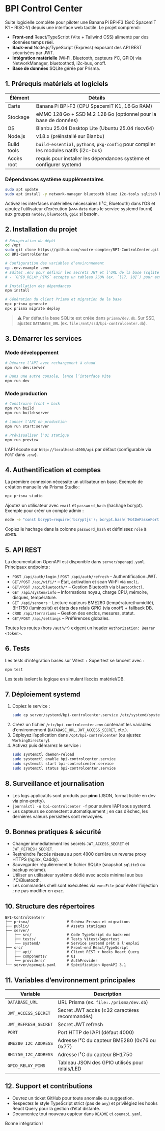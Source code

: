# BPI Control Center

Suite logicielle complète pour piloter une Banana Pi BPI‑F3 (SoC SpacemiT K1 – RISC‑V) depuis une interface web tactile. Le projet comprend :

- **Front-end** React/TypeScript (Vite + Tailwind CSS) alimenté par des données temps réel.
- **Back-end** Node.js/TypeScript (Express) exposant des API REST sécurisées par JWT.
- **Intégration matérielle** (Wi‑Fi, Bluetooth, capteurs I²C, GPIO) via NetworkManager, bluetoothctl, i2c-bus, onoff.
- **Base de données** SQLite gérée par Prisma.

## 1. Prérequis matériels et logiciels

| Élément | Détails |
| --- | --- |
| Carte | Banana Pi BPI‑F3 (CPU SpacemiT K1, 16 Go RAM) |
| Stockage | eMMC 128 Go + SSD M.2 128 Go (optionnel pour la base de données) |
| OS | Bianbu 25.04 Desktop Lite (Ubuntu 25.04 riscv64) |
| Node.js | v18.x (préinstallé sur Bianbu) |
| Build tools | `build-essential`, `python3`, `pkg-config` pour compiler les modules natifs (i2c-bus) |
| Accès root | requis pour installer les dépendances système et configurer systemd |

### Dépendances système supplémentaires

```bash
sudo apt update
sudo apt install -y network-manager bluetooth bluez i2c-tools sqlite3 build-essential python3 pkg-config
```

Activez les interfaces matérielles nécessaires (I²C, Bluetooth) dans l’OS et ajoutez l’utilisateur d’exécution (`www-data` dans le service systemd fourni) aux groupes `netdev`, `bluetooth`, `gpio` si besoin.

## 2. Installation du projet

```bash
# Récupération du dépôt
cd /opt
sudo git clone https://github.com/<votre-compte>/BPI-ControlCenter.git
cd BPI-ControlCenter

# Configuration des variables d’environnement
cp .env.example .env
# Éditez .env pour définir les secrets JWT et l’URL de la base (sqlite par défaut)
# - `GPIO_RELAY_PINS` accepte un tableau JSON (ex. `[17, 18]`) pour activer la gestion des relais/LED via GPIO

# Installation des dépendances
npm install

# Génération du client Prisma et migration de la base
npx prisma generate
npx prisma migrate deploy
```

> ⚠️ Par défaut la base SQLite est créée dans `prisma/dev.db`. Sur SSD, ajustez `DATABASE_URL` (ex. `file:/mnt/ssd/bpi-controlcenter.db`).

## 3. Démarrer les services

### Mode développement

```bash
# Démarre l’API avec rechargement à chaud
npm run dev:server

# Dans une autre console, lance l’interface Vite
npm run dev
```

### Mode production

```bash
# Construire front + back
npm run build
npm run build:server

# Lancer l’API en production
npm run start:server

# Prévisualiser l’UI statique
npm run preview
```

L’API écoute sur `http://localhost:4000/api` par défaut (configurable via `PORT` dans `.env`).

## 4. Authentification et comptes

La première connexion nécessite un utilisateur en base. Exemple de création manuelle via Prisma Studio :

```bash
npx prisma studio
```

Ajoutez un utilisateur avec `email` et `password_hash` (hachage bcrypt). Exemple pour créer un compte admin :

```bash
node -e "const bcrypt=require('bcryptjs'); bcrypt.hash('MotDePasseFort',10).then(console.log);"
```

Copiez le hachage dans la colonne `password_hash` et définissez `role` à `ADMIN`.

## 5. API REST

La documentation OpenAPI est disponible dans `server/openapi.yaml`. Principaux endpoints :

- `POST /api/auth/login` / `POST /api/auth/refresh` – Authentification JWT.
- `GET/POST /api/wifi/*` – État, activation et scan Wi‑Fi via `nmcli`.
- `GET/POST /api/bluetooth/*` – Gestion Bluetooth via `bluetoothctl`.
- `GET /api/system/info` – Informations noyau, charge CPU, mémoire, disques, température.
- `GET /api/sensors` – Lecture capteurs BME280 (température/humidité), BH1750 (luminosité) et états des relais GPIO (via onoff) + fallback DB.
- `CRUD /api/terrariums` – Gestion des enclos, mesures, statut.
- `GET/POST /api/settings` – Préférences globales.

Toutes les routes (hors `/auth/*`) exigent un header `Authorization: Bearer <token>`.

## 6. Tests

Les tests d’intégration basés sur Vitest + Supertest se lancent avec :

```bash
npm test
```

Les tests isolent la logique en simulant l’accès matériel/DB.

## 7. Déploiement systemd

1. Copiez le service :
   ```bash
   sudo cp server/systemd/bpi-controlcenter.service /etc/systemd/system/
   ```
2. Créez un fichier `/etc/bpi-controlcenter.env` contenant les variables d’environnement (`DATABASE_URL`, `JWT_ACCESS_SECRET`, etc.).
3. Déployez l’application dans `/opt/bpi-controlcenter` (ou ajustez `WorkingDirectory`).
4. Activez puis démarrez le service :
   ```bash
   sudo systemctl daemon-reload
   sudo systemctl enable bpi-controlcenter.service
   sudo systemctl start bpi-controlcenter.service
   sudo systemctl status bpi-controlcenter.service
   ```

## 8. Surveillance et journalisation

- Les logs applicatifs sont produits par **pino** (JSON, format lisible en dev via pino-pretty).
- `journalctl -u bpi-controlcenter -f` pour suivre l’API sous systemd.
- Les capteurs se connectent automatiquement ; en cas d’échec, les dernières valeurs persistées sont renvoyées.

## 9. Bonnes pratiques & sécurité

- Changer immédiatement les secrets `JWT_ACCESS_SECRET` et `JWT_REFRESH_SECRET`.
- Restreindre l’accès réseau au port 4000 derrière un reverse proxy HTTPS (nginx, Caddy).
- Sauvegarder régulièrement le fichier SQLite (snapshot `sqlite3` ou backup volume).
- Utiliser un utilisateur système dédié avec accès minimal aux bus I²C/Bluetooth.
- Les commandes shell sont exécutées via `execFile` pour éviter l’injection ; ne pas modifier en `exec`.

## 10. Structure des répertoires

```
BPI-ControlCenter/
├── prisma/                 # Schéma Prisma et migrations
├── public/                 # Assets statiques
├── server/
│   ├── src/                # Code TypeScript du back-end
│   ├── tests/              # Tests Vitest/Supertest
│   └── systemd/            # Service systemd prêt à l'emploi
├── src/                    # Front-end React/TypeScript
│   ├── api/                # Client REST + hooks React Query
│   ├── components/         # UI
│   └── providers/          # AuthProvider
└── server/openapi.yaml     # Spécification OpenAPI 3.1
```

## 11. Variables d’environnement principales

| Variable | Description |
| --- | --- |
| `DATABASE_URL` | URL Prisma (ex. `file:./prisma/dev.db`) |
| `JWT_ACCESS_SECRET` | Secret JWT accès (≥32 caractères recommandés) |
| `JWT_REFRESH_SECRET` | Secret JWT refresh |
| `PORT` | Port HTTP de l’API (défaut 4000) |
| `BME280_I2C_ADDRESS` | Adresse I²C du capteur BME280 (0x76 ou 0x77) |
| `BH1750_I2C_ADDRESS` | Adresse I²C du capteur BH1750 |
| `GPIO_RELAY_PINS` | Tableau JSON des GPIO utilisés pour relais/LED |

## 12. Support et contributions

- Ouvrez un ticket GitHub pour toute anomalie ou suggestion.
- Respectez le style TypeScript strict (pas de `any`) et privilégiez les hooks React Query pour la gestion d’état distante.
- Documentez tout nouveau capteur dans `README` et `openapi.yaml`.

Bonne intégration !
